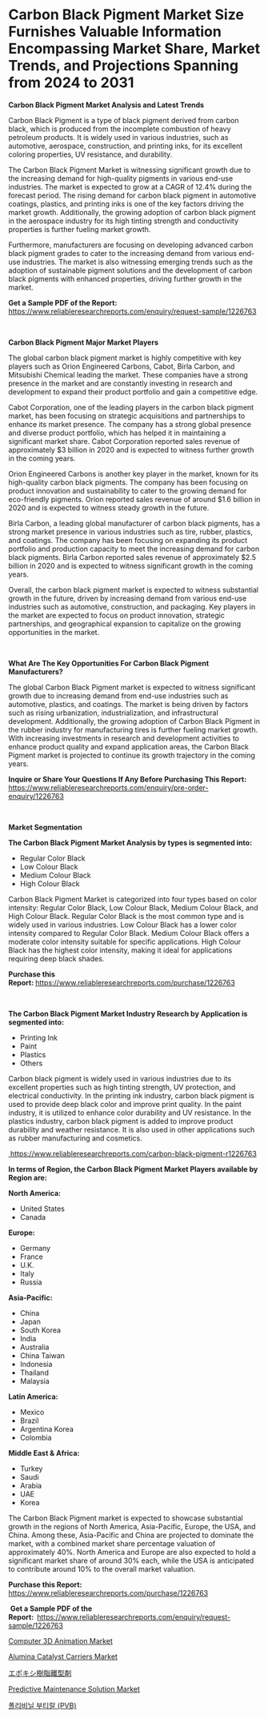 <p><h1>Carbon Black Pigment Market Size Furnishes Valuable Information Encompassing Market Share, Market Trends, and Projections Spanning from 2024 to 2031</h1></p><p><strong>Carbon Black Pigment Market Analysis and Latest Trends</strong></p>
<p><p>Carbon Black Pigment is a type of black pigment derived from carbon black, which is produced from the incomplete combustion of heavy petroleum products. It is widely used in various industries, such as automotive, aerospace, construction, and printing inks, for its excellent coloring properties, UV resistance, and durability.</p><p>The Carbon Black Pigment Market is witnessing significant growth due to the increasing demand for high-quality pigments in various end-use industries. The market is expected to grow at a CAGR of 12.4% during the forecast period. The rising demand for carbon black pigment in automotive coatings, plastics, and printing inks is one of the key factors driving the market growth. Additionally, the growing adoption of carbon black pigment in the aerospace industry for its high tinting strength and conductivity properties is further fueling market growth.</p><p>Furthermore, manufacturers are focusing on developing advanced carbon black pigment grades to cater to the increasing demand from various end-use industries. The market is also witnessing emerging trends such as the adoption of sustainable pigment solutions and the development of carbon black pigments with enhanced properties, driving further growth in the market.</p></p>
<p><strong>Get a Sample PDF of the Report:&nbsp;</strong> <a href="https://www.reliableresearchreports.com/enquiry/request-sample/1226763">https://www.reliableresearchreports.com/enquiry/request-sample/1226763</a></p>
<p>&nbsp;</p>
<p><strong>Carbon Black Pigment Major Market Players</strong></p>
<p><p>The global carbon black pigment market is highly competitive with key players such as Orion Engineered Carbons, Cabot, Birla Carbon, and Mitsubishi Chemical leading the market. These companies have a strong presence in the market and are constantly investing in research and development to expand their product portfolio and gain a competitive edge.</p><p>Cabot Corporation, one of the leading players in the carbon black pigment market, has been focusing on strategic acquisitions and partnerships to enhance its market presence. The company has a strong global presence and diverse product portfolio, which has helped it in maintaining a significant market share. Cabot Corporation reported sales revenue of approximately $3 billion in 2020 and is expected to witness further growth in the coming years.</p><p>Orion Engineered Carbons is another key player in the market, known for its high-quality carbon black pigments. The company has been focusing on product innovation and sustainability to cater to the growing demand for eco-friendly pigments. Orion reported sales revenue of around $1.6 billion in 2020 and is expected to witness steady growth in the future.</p><p>Birla Carbon, a leading global manufacturer of carbon black pigments, has a strong market presence in various industries such as tire, rubber, plastics, and coatings. The company has been focusing on expanding its product portfolio and production capacity to meet the increasing demand for carbon black pigments. Birla Carbon reported sales revenue of approximately $2.5 billion in 2020 and is expected to witness significant growth in the coming years.</p><p>Overall, the carbon black pigment market is expected to witness substantial growth in the future, driven by increasing demand from various end-use industries such as automotive, construction, and packaging. Key players in the market are expected to focus on product innovation, strategic partnerships, and geographical expansion to capitalize on the growing opportunities in the market.</p></p>
<p>&nbsp;</p>
<p><strong>What Are The Key Opportunities For Carbon Black Pigment Manufacturers?</strong></p>
<p><p>The global Carbon Black Pigment market is expected to witness significant growth due to increasing demand from end-use industries such as automotive, plastics, and coatings. The market is being driven by factors such as rising urbanization, industrialization, and infrastructural development. Additionally, the growing adoption of Carbon Black Pigment in the rubber industry for manufacturing tires is further fueling market growth. With increasing investments in research and development activities to enhance product quality and expand application areas, the Carbon Black Pigment market is projected to continue its growth trajectory in the coming years.</p></p>
<p><strong>Inquire or Share Your Questions If Any Before Purchasing This Report:</strong> <a href="https://www.reliableresearchreports.com/enquiry/pre-order-enquiry/1226763">https://www.reliableresearchreports.com/enquiry/pre-order-enquiry/1226763</a></p>
<p>&nbsp;</p>
<p><strong>Market Segmentation</strong></p>
<p><strong>The Carbon Black Pigment Market Analysis by types is segmented into:</strong></p>
<p><ul><li>Regular Color Black</li><li>Low Colour Black</li><li>Medium Colour Black</li><li>High Colour Black</li></ul></p>
<p><p>Carbon Black Pigment Market is categorized into four types based on color intensity: Regular Color Black, Low Colour Black, Medium Colour Black, and High Colour Black. Regular Color Black is the most common type and is widely used in various industries. Low Colour Black has a lower color intensity compared to Regular Color Black. Medium Colour Black offers a moderate color intensity suitable for specific applications. High Colour Black has the highest color intensity, making it ideal for applications requiring deep black shades.</p></p>
<p><strong>Purchase this Report:&nbsp;</strong><a href="https://www.reliableresearchreports.com/purchase/1226763">https://www.reliableresearchreports.com/purchase/1226763</a></p>
<p>&nbsp;</p>
<p><strong>The Carbon Black Pigment Market Industry Research by Application is segmented into:</strong></p>
<p><ul><li>Printing Ink</li><li>Paint</li><li>Plastics</li><li>Others</li></ul></p>
<p><p>Carbon black pigment is widely used in various industries due to its excellent properties such as high tinting strength, UV protection, and electrical conductivity. In the printing ink industry, carbon black pigment is used to provide deep black color and improve print quality. In the paint industry, it is utilized to enhance color durability and UV resistance. In the plastics industry, carbon black pigment is added to improve product durability and weather resistance. It is also used in other applications such as rubber manufacturing and cosmetics.</p></p>
<p><a href="https://www.reliableresearchreports.com/carbon-black-pigment-r1226763">&nbsp;https://www.reliableresearchreports.com/carbon-black-pigment-r1226763</a></p>
<p><strong>In terms of Region, the Carbon Black Pigment Market Players available by Region are:</strong></p>
<p>
    <p> <strong> North America: </strong>
        <ul>
            <li>United States</li>
            <li>Canada</li>
        </ul>
        </p> 
    <p> <strong> Europe: </strong>
        <ul>
            <li>Germany</li>
            <li>France</li>
            <li>U.K.</li>
            <li>Italy</li>
            <li>Russia</li>
        </ul>
        </p> 
    <p> <strong> Asia-Pacific: </strong>
        <ul>
            <li>China</li>
            <li>Japan</li>
            <li>South Korea</li>
            <li>India</li>
            <li>Australia</li>
            <li>China Taiwan</li>
            <li>Indonesia</li>
            <li>Thailand</li>
            <li>Malaysia</li>
        </ul>
        </p> 
    <p> <strong> Latin America: </strong>
        <ul>
            <li>Mexico</li>
            <li>Brazil</li>
            <li>Argentina Korea</li>
            <li>Colombia</li>
        </ul>
        </p> 
    <p> <strong> Middle East & Africa: </strong>
        <ul>
            <li>Turkey</li>
            <li>Saudi</li>
            <li>Arabia</li>
            <li>UAE</li>
            <li>Korea</li>
        </ul>
    </p>
    </p>
<p><p>The Carbon Black Pigment market is expected to showcase substantial growth in the regions of North America, Asia-Pacific, Europe, the USA, and China. Among these, Asia-Pacific and China are projected to dominate the market, with a combined market share percentage valuation of approximately 40%. North America and Europe are also expected to hold a significant market share of around 30% each, while the USA is anticipated to contribute around 10% to the overall market valuation.</p></p>
<p><strong>Purchase this Report: </strong><a href="https://www.reliableresearchreports.com/purchase/1226763">https://www.reliableresearchreports.com/purchase/1226763</a></p>
<p>&nbsp;<strong>Get a Sample PDF of the Report:&nbsp;&nbsp;</strong><a href="https://www.reliableresearchreports.com/enquiry/request-sample/1226763">https://www.reliableresearchreports.com/enquiry/request-sample/1226763</a></p>
<p><strong></strong></p>
<p><p><a href="https://github.com/peachesmcdowel1/Market-Research-Report-List-3/blob/main/computer-3d-animation-market.md">Computer 3D Animation Market</a></p><p><a href="https://www.linkedin.com/pulse/alumina-catalyst-carriers-market-emerging-trends-future-rysye">Alumina Catalyst Carriers Market</a></p><p><a href="https://medium.com/@rylanaufman56456/%E3%82%A8%E3%83%9D%E3%82%AD%E3%82%B7%E6%A8%B9%E8%84%82%E9%9B%A2%E5%9E%8B%E5%89%A4%E5%B8%82%E5%A0%B4-%E5%B8%82%E5%A0%B4%E3%82%B7%E3%82%A7%E3%82%A2-%E5%B8%82%E5%A0%B4%E3%83%88%E3%83%AC%E3%83%B3%E3%83%89-%E3%81%8A%E3%82%88%E3%81%B3%E5%B0%86%E6%9D%A5%E3%81%AE%E6%88%90%E9%95%B7%E3%82%92%E6%8E%A2%E3%82%8B-1b7a1cc0958f">エポキシ樹脂離型剤</a></p><p><a href="https://github.com/edytherolanlouisejk1miz0wig/Market-Research-Report-List-3/blob/main/predictive-maintenance-solution-market.md">Predictive Maintenance Solution Market</a></p><p><a href="https://github.com/risastia4/Market-Research-Report-List-1/blob/main/2574247128580.md">폴리비닐 부티랄 (PVB)</a></p></p>